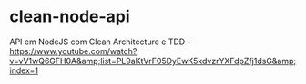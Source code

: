 # clean-node-api
API em NodeJS com Clean Architecture e TDD - https://www.youtube.com/watch?v=vV1wQ6GFH0A&amp;list=PL9aKtVrF05DyEwK5kdvzrYXFdpZfj1dsG&amp;index=1
